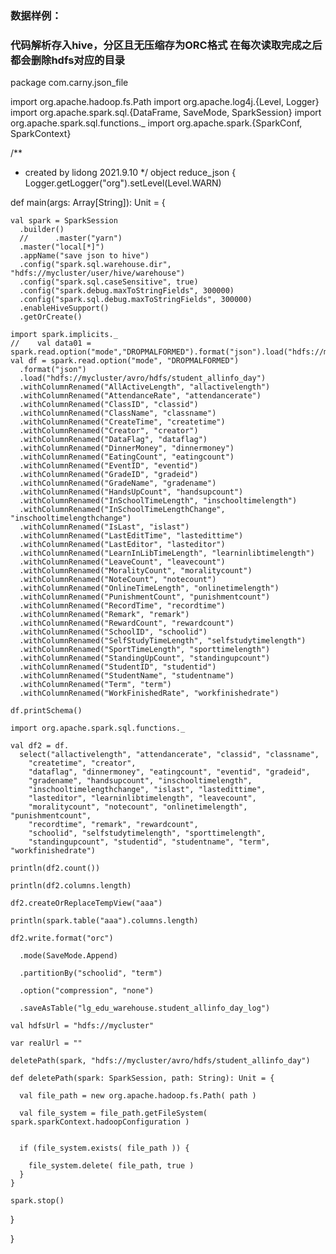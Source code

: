### 数据样例：
<!-- {
	"EventID": "4ccc3fee-943f-4d4f-8ced-329394c525f9",
	"StudentID": "aStu001",
	"StudentName": "陈捷",
	"ClassID": "714F9E5E-BB9E-493E-9D10-5B3ED5564AA8",
	"ClassName": "初一(3)班",
	"GradeID": "80C69E51-85AA-47BC-942A-0DD8006D6323",
	"GradeName": "初中一年级",
	"AllActiveLength": 15863,
	"AttendanceRate": 98.33334,
	"LeaveCount": 0,
	"SportTimeLength": 2160,
	"OnlineTimeLength": 13680,
	"InSchoolTimeLength": 537240,
	"InSchoolTimeLengthChange": 0,
	"SelfStudyTimeLength": 23,
	"WorkFinishedRate": 98.21429,
	"NoteCount": 40,
	"HandsUpCount": 126,
	"EatingCount": 24,
	"DinnerMoney": 342.00,
	"LearnInLibTimeLength": 318060,
	"RewardCount": 0,
	"PunishmentCount": 0,
	"MoralityCount": 0,
	"RecordTime": "2021-09-13T00:00:00+08:00",
	"IsLast": 1,
	"DataFlag": 0,
	"Creator": "admin",
	"LastEditor": "admin",
	"CreateTime": "2021-09-02T17:15:15",
	"LastEditTime": "2021-09-12T20:38:21.4600996+08:00",
	"Remark": "49980|40560",
	"SchoolID": "S-A001",
	"Term": "2020-202102"
}, {
	"EventID": "97b23470-86ae-409b-a8a0-0f439d5c4c4a",
	"StudentID": "aStu002",
	"StudentName": "黄林江",
	"ClassID": "714F9E5E-BB9E-493E-9D10-5B3ED5564AA8",
	"ClassName": "初一(3)班",
	"GradeID": "80C69E51-85AA-47BC-942A-0DD8006D6323",
	"GradeName": "初中一年级",
	"AllActiveLength": 12623,
	"AttendanceRate": 97.5,
	"LeaveCount": 0,
	"SportTimeLength": 0,
	"OnlineTimeLength": 12600,
	"InSchoolTimeLength": 524400,
	"InSchoolTimeLengthChange": 0,
	"SelfStudyTimeLength": 23,
	"WorkFinishedRate": 100.0,
	"NoteCount": 46,
	"HandsUpCount": 142,
	"EatingCount": 24,
	"DinnerMoney": 322.00,
	"LearnInLibTimeLength": 318060,
	"RewardCount": 0,
	"PunishmentCount": 0,
	"MoralityCount": 0,
	"RecordTime": "2021-09-13T00:00:00+08:00",
	"IsLast": 1,
	"DataFlag": 0,
	"Creator": "admin",
	"LastEditor": "admin",
	"CreateTime": "2021-09-02T17:15:15",
	"LastEditTime": "2021-09-12T20:38:21.4600996+08:00",
	"Remark": "51420|38940",
	"SchoolID": "S-A001",
	"Term": "2020-202102"
}, {
	"EventID": "3b31da5d-d5d4-4945-94fa-a21996df3858",
	"StudentID": "aStu003",
	"StudentName": "敖思雅",
	"ClassID": "714F9E5E-BB9E-493E-9D10-5B3ED5564AA8",
	"ClassName": "初一(3)班",
	"GradeID": "80C69E51-85AA-47BC-942A-0DD8006D6323",
	"GradeName": "初中一年级",
	"AllActiveLength": 37823,
	"AttendanceRate": 97.5,
	"LeaveCount": 0,
	"SportTimeLength": 3360,
	"OnlineTimeLength": 34440,
	"InSchoolTimeLength": 499200,
	"InSchoolTimeLengthChange": 0,
	"SelfStudyTimeLength": 23,
	"WorkFinishedRate": 96.42857,
	"NoteCount": 26,
	"HandsUpCount": 126,
	"EatingCount": 24,
	"DinnerMoney": 316.00,
	"LearnInLibTimeLength": 318060,
	"RewardCount": 0,
	"PunishmentCount": 0,
	"MoralityCount": 0,
	"RecordTime": "2021-09-13T00:00:00+08:00",
	"IsLast": 1,
	"DataFlag": 0,
	"Creator": "admin",
	"LastEditor": "admin",
	"CreateTime": "2021-09-02T17:15:15",
	"LastEditTime": "2021-09-12T20:38:21.4610996+08:00",
	"Remark": "47460|38820",
	"SchoolID": "S-A001",
	"Term": "2020-202102"
} -->

###   代码解析存入hive，分区且无压缩存为ORC格式 在每次读取完成之后都会删除hdfs对应的目录

package com.carny.json_file

import org.apache.hadoop.fs.Path
import org.apache.log4j.{Level, Logger}
import org.apache.spark.sql.{DataFrame, SaveMode, SparkSession}
import org.apache.spark.sql.functions._
import org.apache.spark.{SparkConf, SparkContext}

/**
  * created by lidong 2021.9.10
  */
object reduce_json {
  Logger.getLogger("org").setLevel(Level.WARN)

  def main(args: Array[String]): Unit = {

    val spark = SparkSession
      .builder()
      //      .master("yarn")
      .master("local[*]")
      .appName("save json to hive")
      .config("spark.sql.warehouse.dir", "hdfs://mycluster/user/hive/warehouse")
      .config("spark.sql.caseSensitive", true)
      .config("spark.debug.maxToStringFields", 300000)
      .config("spark.sql.debug.maxToStringFields", 300000)
      .enableHiveSupport()
      .getOrCreate()

    import spark.implicits._
    //    val data01 = spark.read.option("mode","DROPMALFORMED").format("json").load("hdfs://mycluster/avro/hdfs/test3")
    val df = spark.read.option("mode", "DROPMALFORMED")
      .format("json")
      .load("hdfs://mycluster/avro/hdfs/student_allinfo_day")
      .withColumnRenamed("AllActiveLength", "allactivelength")
      .withColumnRenamed("AttendanceRate", "attendancerate")
      .withColumnRenamed("ClassID", "classid")
      .withColumnRenamed("ClassName", "classname")
      .withColumnRenamed("CreateTime", "createtime")
      .withColumnRenamed("Creator", "creator")
      .withColumnRenamed("DataFlag", "dataflag")
      .withColumnRenamed("DinnerMoney", "dinnermoney")
      .withColumnRenamed("EatingCount", "eatingcount")
      .withColumnRenamed("EventID", "eventid")
      .withColumnRenamed("GradeID", "gradeid")
      .withColumnRenamed("GradeName", "gradename")
      .withColumnRenamed("HandsUpCount", "handsupcount")
      .withColumnRenamed("InSchoolTimeLength", "inschooltimelength")
      .withColumnRenamed("InSchoolTimeLengthChange", "inschooltimelengthchange")
      .withColumnRenamed("IsLast", "islast")
      .withColumnRenamed("LastEditTime", "lastedittime")
      .withColumnRenamed("LastEditor", "lasteditor")
      .withColumnRenamed("LearnInLibTimeLength", "learninlibtimelength")
      .withColumnRenamed("LeaveCount", "leavecount")
      .withColumnRenamed("MoralityCount", "moralitycount")
      .withColumnRenamed("NoteCount", "notecount")
      .withColumnRenamed("OnlineTimeLength", "onlinetimelength")
      .withColumnRenamed("PunishmentCount", "punishmentcount")
      .withColumnRenamed("RecordTime", "recordtime")
      .withColumnRenamed("Remark", "remark")
      .withColumnRenamed("RewardCount", "rewardcount")
      .withColumnRenamed("SchoolID", "schoolid")
      .withColumnRenamed("SelfStudyTimeLength", "selfstudytimelength")
      .withColumnRenamed("SportTimeLength", "sporttimelength")
      .withColumnRenamed("StandingUpCount", "standingupcount")
      .withColumnRenamed("StudentID", "studentid")
      .withColumnRenamed("StudentName", "studentname")
      .withColumnRenamed("Term", "term")
      .withColumnRenamed("WorkFinishedRate", "workfinishedrate")

    df.printSchema()

    import org.apache.spark.sql.functions._

    val df2 = df.
      select("allactivelength", "attendancerate", "classid", "classname",
        "createtime", "creator",
        "dataflag", "dinnermoney", "eatingcount", "eventid", "gradeid",
        "gradename", "handsupcount", "inschooltimelength",
        "inschooltimelengthchange", "islast", "lastedittime",
        "lasteditor", "learninlibtimelength", "leavecount",
        "moralitycount", "notecount", "onlinetimelength", "punishmentcount",
        "recordtime", "remark", "rewardcount",
        "schoolid", "selfstudytimelength", "sporttimelength",
        "standingupcount", "studentid", "studentname", "term", "workfinishedrate")

    println(df2.count())

    println(df2.columns.length)

    df2.createOrReplaceTempView("aaa")

    println(spark.table("aaa").columns.length)

    df2.write.format("orc")

      .mode(SaveMode.Append)

      .partitionBy("schoolid", "term")

      .option("compression", "none")

      .saveAsTable("lg_edu_warehouse.student_allinfo_day_log")

    val hdfsUrl = "hdfs://mycluster"

    var realUrl = ""

    deletePath(spark, "hdfs://mycluster/avro/hdfs/student_allinfo_day")

    def deletePath(spark: SparkSession, path: String): Unit = {

      val file_path = new org.apache.hadoop.fs.Path( path )

      val file_system = file_path.getFileSystem( spark.sparkContext.hadoopConfiguration )


      if (file_system.exists( file_path )) {

        file_system.delete( file_path, true )
      }
    }

    spark.stop()
  }

}







